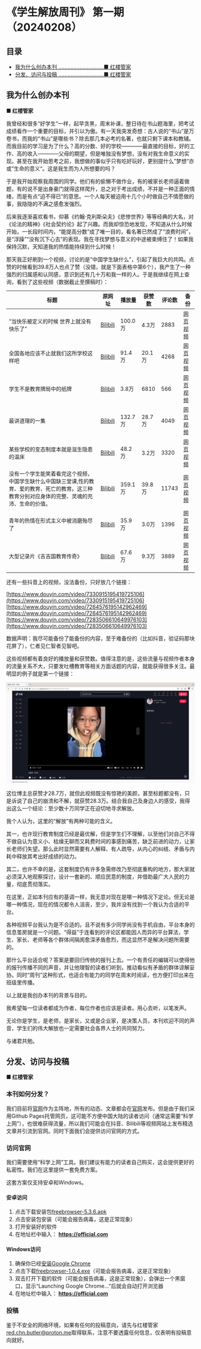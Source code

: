 # 《学生解放周刊》 第一期 （20240208）

## 目录

- [我为什么创办本刊 ..............................■ 红楼管家](#我为什么创办本刊)
- [分发、访问与投稿 ..............................■ 红楼管家](#分发、访问与投稿)

## 我为什么创办本刊

**■ 红楼管家**

我曾经和很多“好学生”一样，起早贪黑，周末补课，整日待在书山题海里，把考试成绩看作一个重要的目标，并引以为傲。有一天我突发奇想：古人说的“书山”是万卷书，而我的“书山”是哪些书？除去那几本必考的名著，也就只剩下课本和教辅。而我目前的学习是为了什么？高的分数、好的学校————最直接的目标，好的工作、高的收入————父母的期望，但是唯独没有梦想，没有对我生命意义的实现。甚至在我开始思考之前，我想做的事似乎只有吃好玩好，更别提什么”梦想“亦或”生命的意义“。这是我生而为人所想要的吗？

于是我开始观察我周围的同学。他们有的偷懒不做作业，有的被家长老师逼着做题，有的说不是出身豪门就得这样爬升，总之对于考出成绩，不并是一种正面的情绪，而是有点“迫不得已”的意思。一个人每天被迫用十几个小时做自己不情愿做的事，我隐隐的不满之感愈发强烈。

后来我逐渐喜欢看书，仰慕《约翰·克利斯朵夫》《悲惨世界》等等经典的大名，对《论法的精神》《社会契约论》起了兴趣。而我却惊恐地发现，不知道从什么时候开始，一长段时间内，“能提高分数”成了唯一目的，看名著已然成了“浪费时间”，是“浮躁”“没有沉下心去”的表现。我在寻找梦想与意义的中途被束缚住了！如果我保持沉默，天知道我的热情能持续到什么时候！

那天我正好刷到一个视频，讨论的是“中国学生缺什么”，引起了我巨大的共鸣。点赞的时候看到39.8万人也点了赞（没错，就是下面表格中第6个），我产生了一种强烈的归属感和认同感，意识到还有几十万和我一样的人。于是我继续在网上查询，看到了这些视频（数据截止至撰稿时）：

| 标题 | 原网址 | 播放量 | 获赞数 | 评论数 | 备份 |
| --- | --- | --- | --- | --- | --- |
| “当快乐被定义的时候 世界上就没有快乐了” | [Bilibili](https://www.bilibili.com/video/BV1LY4y177bT/) | 100.0万 | 4.3万 | 2883 | [网页](https://web.archive.org/web/20240124091756/https%3A%2F%2Fwww.bilibili.com%2Fvideo%2FBV1LY4y177bT%2F) [视频](./我为什么创办本刊/“当快乐被定义的时候%20世界上就没有快乐了”.mp4)|
| 全国各地应该不止就我们这所学校这样吧 | [Bilibili](https://www.bilibili.com/video/BV1hj411J7L4/) | 91.4万 | 20.1万 | 4268 | [网页](https://web.archive.org/web/20240124112335/https://www.bilibili.com/video/BV1hj411J7L4/) [视频](./我为什么创办本刊/全国各地应该不止就我们这所学校这样吧.mp4) |
| 学生不是教育牌局中的纸牌 | [Bilibili](https://www.bilibili.com/video/BV1ac411B7CJ/)| 3.8万 | 6810 | 566 | [网页](https://web.archive.org/web/20240124093431/https%3A%2F%2Fwww.bilibili.com%2Fvideo%2FBV1ac411B7CJ%2F) [视频](./我为什么创办本刊/学生不是教育牌局中的纸牌.mp4) |
| 最讲道理的一集 | [Bilibili](https://www.bilibili.com/video/BV1aC4y1T7sd/) | 132.7万 | 28.7万 | 4049 | [网页](https://web.archive.org/web/20240124093122/https%3A%2F%2Fwww.bilibili.com%2Fvideo%2FBV1aC4y1T7sd%2F) [视频](./我为什么创办本刊/最讲道理的一集.mp4) |
| 某些学校的变态制度本就是滋生隐患的温床 | [Bilibili](https://www.bilibili.com/video/BV1uT4y1b75M/) | 48.2万 | 3.2万 | 3320 | [网页](https://web.archive.org/web/20240124093405/https%3A%2F%2Fwww.bilibili.com%2Fvideo%2FBV1uT4y1b75M%2F) [视频](./我为什么创办本刊/某些学校的变态制度本就是滋生隐患的温床.mp4) |
| 没有一个学生能笑着看完这个视频，中国学生缺什么中国缺三堂课,性的教育、爱的教育、死亡的教育。这三种教育分别对应身体的完整、灵魂的充沛、生命的价值。 | [Bilibili](https://www.bilibili.com/video/BV19h4y1q7Z5/) | 359.1万 | 39.8万 | 11743 | [网页](https://web.archive.org/web/20240124092146/https%3A%2F%2Fwww.bilibili.com%2Fvideo%2FBV19h4y1q7Z5%2F) [视频](./我为什么创办本刊/没有一个学生能笑着看完这个视频，中国学生缺什么中国缺三堂课,性的教育、爱的教育、死亡的教育。这三种教育分别对应身体的完整、灵魂的充沛、生命的价值。.mp4) |
| 青年的热情在形式主义中被消磨殆尽了 | [Bilibili](https://www.bilibili.com/video/BV1rC4y1G7uU/) | 35.9万 | 3.0万 | 1396 | [网页](https://web.archive.org/web/20240124095032/https%3A%2F%2Fwww.bilibili.com%2Fvideo%2FBV1rC4y1G7uU%2F) [视频](./我为什么创办本刊/青年的热情在形式主义中被消磨殆尽了.mp4) |
| 大型记录片《吉吉国教育传奇》 | [Bilibili](https://www.bilibili.com/video/BV1sa4y1m7DG/) | 67.6万 | 9.3万 | 3889 | [网页](https://web.archive.org/web/20240126071819/https://www.bilibili.com/video/BV1sa4y1m7DG/) [视频](./我为什么创办本刊/大型记录片《吉吉国教育传奇》.mp4) |

还有一些抖音上的视频，没法备份，只好放几个链接：

[https://www.douyin.com/video/7330915195419725106](https://www.douyin.com/video/7330915195419725106)  
[https://www.douyin.com/video/7264576195142962469](https://www.douyin.com/video/7264576195142962469)  
[https://www.douyin.com/video/7283506610649976103](https://www.douyin.com/video/7283506610649976103)  

数据声明：我尽可能备份了能备份的内容，至于难备份的（比如抖音，验证码那块花屏了），仁者见仁智者见智吧。

这些视频都有着良好的播放量和获赞数。值得注意的是，这些流量与视频作者本身的流量关系不大，只要发吐槽教育等相关方面话题的内容，就能获得很多关注。最明显的例子就是第一个链接：

![](./我为什么创办本刊/Screenshot%20from%202024-02-06%2008-02-01.png)

这位博主总获赞才28.7万，就但此视频既没有惊艳的美颜，甚至标题都没有，只是诉说了自己的崩溃和不解，就获赞28.3万。结合我自己及身边人的感受，我得出这么一个结论：至少数十万同学正在迫切地寻求解放。

我个人认为，这里的“解放”有两种可能的含义。

其一，也许现行教育制度已经是最优解，但是学生们不理解，以至他们对自己不得不做自认为意义小、枯燥无聊而又耗费时间的事感到痛苦，缺乏前进的动力，让家长老师们失望。那么此时显然需要有人解释、有人疏导，从内心的纠结、矛盾与内耗中释放其考出好成绩的动力。 

其二，也许不幸的是，这套制度仍有许多急需修改乃至彻底重构的地方，那大家就必须深入地观察探讨，设计一套新的、顺应民意的制度，并借助最广大人民的力量，彻底贯彻落实。

在这里，正如本刊应有的基调一样，我无意对现在是哪一种情况下定论。但无论是哪一种情况，现在的情况都令人沮丧，至少，我并没有找到一个我认为合适的平台。

各种视频平台我认为是不合适的。且不说有多少同学尚没有手机自由，平台本身的信息茧房就是一个问题。“得益”于连看到的评论区都能因人而异的平台算法，学生、家长、老师等各个群体间隔阂愈深矛盾愈烈，而这显然不是解决问题所需要的。

那什么平台适合呢？答案是要回归传统的报刊上去。一个有责任的编辑可以使得他的报刊传播不同的声音，并让他理智的读者们听到，推动看似有矛盾的群体谅解妥协。同时“周刊”这种形式，也适合有能力的同学在周末时阅读，也方便打印出来在班级里传播。

以上就是我创办本刊的背景与目的。

我希望每一位读者都成为作者，每位作者也应该是读者。用心去听，以笔发声。

无论你是学生，是老师，是家长，又或是企业家，是决策人员，本刊欢迎不同的声音，学生们的伟大解放也一定需要社会各界人士的共同努力。

与诸君共勉。

## 分发、访问与投稿

**■ 红楼管家**

### 本刊如何分发？

我们目前将[官网](https://official.com)作为主阵地，所有的动态、文章都会在[官网](https://official.com)发布。但是由于我们采用Github Pages托管网页，这可能不方便中国大陆的读者访问（通常这需要“科学上网”），也很难获得流量，所以我们可能会在抖音、Bilibili等视频网站上发布精选文章并引流到官网。同时下面我们会提供访问官网的方式。

### 访问官网

我们需要使用“科学上网”工具。我们建议有能力的读者自己购买，这会提供更好的私密性。我们在这里提供一套免费方案。

这套方案仅支持安卓和Windows。

#### 安卓访问

1. 点击下载安装包[freebrowser-5.3.6.apk](./分发、访问与投稿/freebrowser-5.3.6.apk)
2. 点击安装包安装（可能会报告病毒，这是正常现象）
3. 打开安装好的软件
4. 在地址栏中输入： **https://official.com**

#### Windows访问

1. 确保你已经[安装Google Chrome](https://www.google.cn/intl/en-US/chrome/)
2. 点击下载[freebrowser-1.0.4.exe](./分发、访问与投稿/freebrowser-1.0.4.exe)（可能会报告病毒，这是正常现象）
3. 双击打开下载的软件（可能会报告病毒，这是正常现象），会弹出一个黑窗口，显示“Launching Google Chrome...”后就会自动打开浏览器
4. 在地址栏中输入： **https://official.com**

### 投稿

鉴于不安全的网络环境，如果有任何的投稿意向，请先与红楼管家[red.chn.butler@proton.me](red.chn.butler@proton.me)取得联系，注意不要透露任何信息，仅表明有投稿意向就好。

